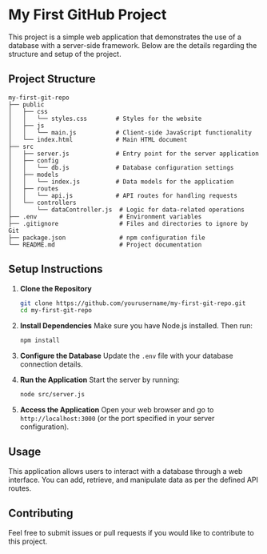 # My First GitHub Project

This project is a simple web application that demonstrates the use of a database with a server-side framework. Below are the details regarding the structure and setup of the project.

## Project Structure

```
my-first-git-repo
├── public
│   ├── css
│   │   └── styles.css        # Styles for the website
│   ├── js
│   │   └── main.js           # Client-side JavaScript functionality
│   └── index.html            # Main HTML document
├── src
│   ├── server.js             # Entry point for the server application
│   ├── config
│   │   └── db.js             # Database configuration settings
│   ├── models
│   │   └── index.js          # Data models for the application
│   ├── routes
│   │   └── api.js            # API routes for handling requests
│   └── controllers
│       └── dataController.js  # Logic for data-related operations
├── .env                       # Environment variables
├── .gitignore                 # Files and directories to ignore by Git
├── package.json               # npm configuration file
└── README.md                  # Project documentation
```

## Setup Instructions

1. **Clone the Repository**
   ```bash
   git clone https://github.com/yourusername/my-first-git-repo.git
   cd my-first-git-repo
   ```

2. **Install Dependencies**
   Make sure you have Node.js installed. Then run:
   ```bash
   npm install
   ```

3. **Configure the Database**
   Update the `.env` file with your database connection details.

4. **Run the Application**
   Start the server by running:
   ```bash
   node src/server.js
   ```

5. **Access the Application**
   Open your web browser and go to `http://localhost:3000` (or the port specified in your server configuration).

## Usage

This application allows users to interact with a database through a web interface. You can add, retrieve, and manipulate data as per the defined API routes.

## Contributing

Feel free to submit issues or pull requests if you would like to contribute to this project.